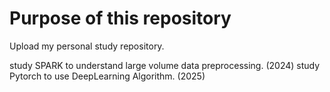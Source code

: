 # Purpose of this repository

Upload my personal study repository.  

study SPARK to understand large volume data preprocessing. (2024)
study Pytorch to use DeepLearning Algorithm. (2025)

